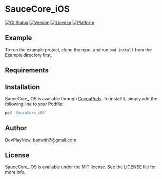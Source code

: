 # SauceCore_iOS

[![CI Status](https://img.shields.io/travis/DevPlayNew/SauceCore_iOS.svg?style=flat)](https://travis-ci.org/DevPlayNew/SauceCore_iOS)
[![Version](https://img.shields.io/cocoapods/v/SauceCore_iOS.svg?style=flat)](https://cocoapods.org/pods/SauceCore_iOS)
[![License](https://img.shields.io/cocoapods/l/SauceCore_iOS.svg?style=flat)](https://cocoapods.org/pods/SauceCore_iOS)
[![Platform](https://img.shields.io/cocoapods/p/SauceCore_iOS.svg?style=flat)](https://cocoapods.org/pods/SauceCore_iOS)

## Example

To run the example project, clone the repo, and run `pod install` from the Example directory first.

## Requirements

## Installation

SauceCore_iOS is available through [CocoaPods](https://cocoapods.org). To install
it, simply add the following line to your Podfile:

```ruby
pod 'SauceCore_iOS'
```

## Author

DevPlayNew, banwith7@gmail.com

## License

SauceCore_iOS is available under the MIT license. See the LICENSE file for more info.
